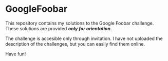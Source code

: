 # GoogleFoobar
This repository contains my solutions to the Google Foobar challenge. These solutions are provided **_only for orientation_**.

The challenge is accesible only through invitation. I have not uploaded the description of the challenges, but you can easily find them online.

Have fun!
